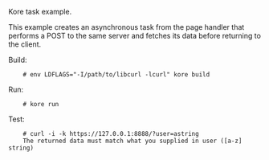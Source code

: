 Kore task example.

This example creates an asynchronous task from the page handler
that performs a POST to the same server and fetches its data
before returning to the client.

Build:
```
	# env LDFLAGS="-I/path/to/libcurl -lcurl" kore build
```

Run:
```
	# kore run
```

Test:
```
	# curl -i -k https://127.0.0.1:8888/?user=astring
	The returned data must match what you supplied in user ([a-z] string)
```
